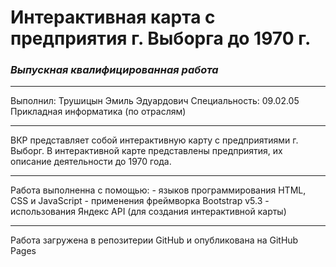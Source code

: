 # **Интерактивная карта с предприятия г. Выборга до 1970 г.**

### _Выпускная квалифицированная работа_

---

Выполнил: Трушицын Эмиль Эдуардович
Специальность: 09.02.05 Прикладная информатика (по отраслям)

---

ВКР представляет собой интерактивную карту с предприятиями г. Выборг.
В интерактивной карте представлены предприятия, их описание деятельности до 1970 года.

---

Работа выполненна с помощью: - языков программирования HTML, CSS и JavaScript - применения фреймворка Bootstrap v5.3 - использования Яндекс API (для создания интерактивной карты)

---

Работа загружена в репозитерии GitHub и опубликована на GitHub Pages

